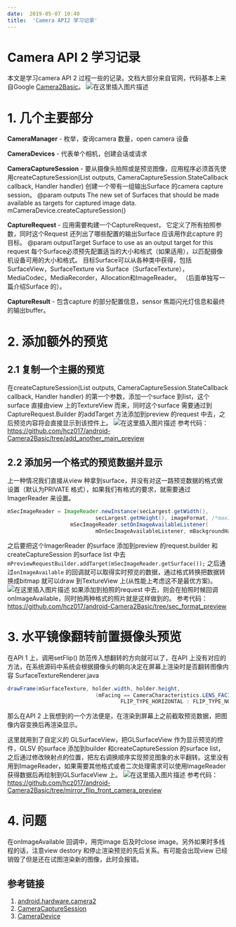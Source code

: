 ```yaml
---
date:  2019-05-07 10:40
title:  'Camera API2 学习记录'
---
```

# Camera API 2 学习记录

本文是学习camera API 2 过程一些的记录。文档大部分来自官网，代码基本上来自Google [Camera2Basic](https://github.com/googlesamples/android-Camera2Basic)。
![在这里插入图片描述](https://codesimple-blog-images.oss-cn-hangzhou.aliyuncs.com/camera/_image/CAM_API2_ARCH.png)

# 1. 几个主要部分

**CameraManager** - 枚举，查询camera 数量，open camera 设备

**CameraDevices** - 代表单个相机，创建会话或请求

**CameraCaptureSession** - 要从摄像头拍照或是预览图像，应用程序必须首先使用createCaptureSession(List<Surface> outputs, CameraCaptureSession.StateCallback callback, Handler handler) 创建一个带有一组输出Surface 的camera capture session。
@param outputs The new set of Surfaces that should be made available as targets for captured image data.
mCameraDevice.createCaptureSession()

**CaptureRequest** - 应用需要构建一个CaptureRequest， 它定义了所有拍照参数，同时这个Request 还列出了哪些配置的输出Surface 应该用作此capture 的目标。
@param outputTarget Surface to use as an output target for this request
每个Surface必须预先配置适当的大小和格式（如果适用），以匹配摄像机设备可用的大小和格式。 目标Surface可以从各种类中获得，包括SurfaceView，SurfaceTexture via Surface（SurfaceTexture），MediaCodec，MediaRecorder，Allocation和ImageReader。
（后面单独写一篇介绍Surface 的）。

**CaptureResult** - 包含capture 的部分配置信息，sensor 焦距闪光灯信息和最终的输出buffer。

# 2. 添加额外的预览

## 2.1 复制一个主摄的预览

在createCaptureSession(List<Surface> outputs, CameraCaptureSession.StateCallback callback, Handler handler) 的第一个参数，添加一个surface 到list，这个surface 直接由view 上的TextureView 而来，同时这个surface 需要通过到CaptureRequest.Builder 的addTarget 方法添加到preview 的request 中去，之后预览内容将会直接显示到该控件上。
![在这里插入图片描述](https://codesimple-blog-images.oss-cn-hangzhou.aliyuncs.com/camera/_image/CAM_API2_cp_preview.png)
参考代码： https://github.com/hcz017/android-Camera2Basic/tree/add_another_main_preview
## 2.2 添加另一个格式的预览数据并显示

上一种情况我们直接从view 种拿到surface，并没有对这一路预览数据的格式做设置（默认为PRIVATE 格式），如果我们有格式的要求，就需要通过ImagerReader 来设置。

```java
mSecImageReader = ImageReader.newInstance(secLargest.getWidth(),
                            secLargest.getHeight(), imageFormat, /*maxImages*/2);
                    mSecImageReader.setOnImageAvailableListener(
                            mOnSecImageAvailableListener, mBackgroundHandler);
```

之后要把这个ImagerReader 的surface 添加到preview 的request.builder 和createCaptureSession 的surface list 中去 `mPreviewRequestBuilder.addTarget(mSecImageReader.getSurface());` 之后通过`onImageAvailable` 的回调就可以取得实时预览的数据，通过格式转换把数据转换成bitmap 就可以draw 到TextureView 上(从性能上考虑这不是最优方案)。
![在这里插入图片描述](https://codesimple-blog-images.oss-cn-hangzhou.aliyuncs.com/camera/_image/CAM_API2_add_other_format_preview.png)
如果添加到拍照的request 中去，则会在拍照时候回调onImageAvailable，同时拍两种格式的照片就是这样做到的。
参考代码： https://github.com/hcz017/android-Camera2Basic/tree/sec_format_preview

# 3. 水平镜像翻转前置摄像头预览

在API 1 上，调用setFlip() 防范传入想翻转的方向就可以了，在API 上没有对应的方法，在系统源码中系统会根据摄像头的朝向决定在屏幕上渲染时是否翻转图像内容
SurfaceTextureRenderer.java

```java
drawFrame(mSurfaceTexture, holder.width, holder.height,
                            (mFacing == CameraCharacteristics.LENS_FACING_FRONT) ?
                                    FLIP_TYPE_HORIZONTAL : FLIP_TYPE_NONE);
```

那么在API 2 上我想到的一个方法便是，在渲染到屏幕上之前截取预览数据，把图像内容变换后再渲染显示。

这里就用到了自定义的 GLSurfaceView，把GLSurfaceView 作为显示预览的控件，GLSV 的surface 添加到builder 和createCaptureSession 的surface list，之后通过修改映射点的位置，把左右调换顺序实现预览图象的水平翻转。这里没有用到ImageReader，如果需要其他格式或者二次处理需求可以使用ImageReader 获得数据后再绘制到GLSurfaceView 上。
![在这里插入图片描述](https://codesimple-blog-images.oss-cn-hangzhou.aliyuncs.com/camera/_image/CAM_API2_flip_preview.png)
参考代码： https://github.com/hcz017/android-Camera2Basic/tree/mirror_flip_front_camera_preview
# 4. 问题

在onImageAvailable 回调中，用完image 后及时close image。另外如果时多线程的话，注意view destory 和停止渲染预览的先后关系。有可能会出现view 已经销毁了但是还在试图渲染新的图像，此时会报错。

## 参考链接

1. [android.hardware.camera2](https://developer.android.com/reference/android/hardware/camera2/package-summary)
2. [CameraCaptureSession](https://developer.android.com/reference/android/hardware/camera2/CameraCaptureSession)
3. [CameraDevice](https://developer.android.com/reference/android/hardware/camera2/CameraDevice)